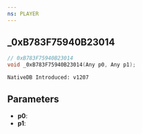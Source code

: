 ```yaml
---
ns: PLAYER
---
```

## _0xB783F75940B23014

```c
// 0xB783F75940B23014
void _0xB783F75940B23014(Any p0, Any p1);
```

```
NativeDB Introduced: v1207
```

## Parameters
* **p0**:
* **p1**:
